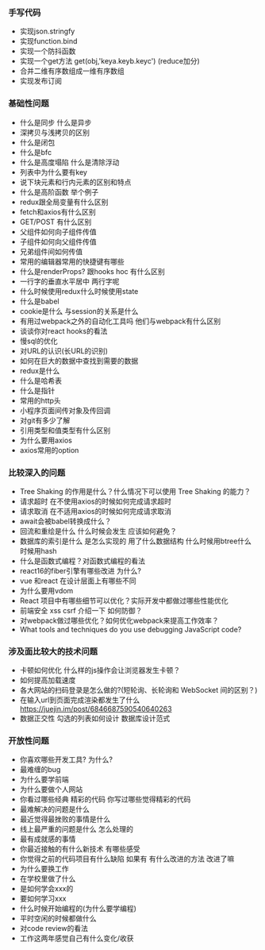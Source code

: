 ### 手写代码
 - 实现json.stringfy  
 - 实现function.bind  
 - 实现一个防抖函数
 - 实现一个get方法 get(obj,'keya.keyb.keyc') (reduce加分)
 - 合并二维有序数组成一维有序数组 
 - 实现发布订阅
 
### 基础性问题
 - 什么是同步 什么是异步
 - 深拷贝与浅拷贝的区别
 - 什么是闭包
 - 什么是bfc
 - 什么是高度塌陷 什么是清除浮动 
 - 列表中为什么要有key
 - 说下块元素和行内元素的区别和特点
 - 什么是高阶函数 举个例子  
 - redux跟全局变量有什么区别  
 - fetch和axios有什么区别  
 - GET/POST 有什么区别  
 - 父组件如何向子组件传值  
 - 子组件如何向父组件传值  
 - 兄弟组件间如何传值  
 - 常用的编辑器常用的快捷键有哪些  
 - 什么是renderProps? 跟hooks hoc 有什么区别  
 - 一行字的垂直水平居中 两行字呢  
 - 什么时候使用redux什么时候使用state  
 - 什么是babel  
 - cookie是什么 与session的关系是什么  
 - 有用过webpack之外的自动化工具吗 他们与webpack有什么区别  
 - 谈谈你对react hooks的看法  
 - 慢sql的优化  
 - 对URL的认识(长URL的识别)  
 - 如何在巨大的数据中查找到需要的数据  
 - redux是什么  
 - 什么是哈希表  
 - 什么是指针  
 - 常用的http头  
 - 小程序页面间传对象及传回调  
 - 对git有多少了解  
 - 引用类型和值类型有什么区别  
 - 为什么要用axios  
 - axios常用的option  

### 比较深入的问题
 - Tree Shaking 的作用是什么？什么情况下可以使用 Tree Shaking 的能力？  
 - 请求超时 在不使用axios的时候如何完成请求超时  
 - 请求取消 在不适用axios的时候如何完成请求取消  
 - await会被babel转换成什么？  
 - 回流和重绘是什么 什么时候会发生 应该如何避免？  
 - 数据库的索引是什么 是怎么实现的 用了什么数据结构 什么时候用btree什么时候用hash  
 - 什么是函数式编程？对函数式编程的看法  
 - react16的fiber引擎有哪些改进 为什么?  
 - vue 和react 在设计层面上有哪些不同
 - 为什么要用vdom
 - React 项目中有哪些细节可以优化？实际开发中都做过哪些性能优化
 - 前端安全 xss csrf 介绍一下 如何防御？
 - 对webpack做过哪些优化？如何优化webpack来提高工作效率？  
 - What tools and techniques do you use debugging JavaScript code?  
 

### 涉及面比较大的技术问题
 - 卡顿如何优化  什么样的js操作会让浏览器发生卡顿？  
 - 如何提高加载速度  
 - 各大网站的扫码登录是怎么做的?(短轮询、长轮询和 WebSocket 间的区别？)  
 - 在输入url到页面完成渲染都发生了什么 https://juejin.im/post/6846687590540640263  
 - 数据正交性 勾选的列表如何设计 数据库设计范式  

### 开放性问题
 - 你喜欢哪些开发工具? 为什么?
 - 最难缠的bug  
 - 为什么要学前端  
 - 为什么要做个人网站  
 - 你看过哪些经典 精彩的代码 你写过哪些觉得精彩的代码  
 - 最难解决的问题是什么  
 - 最近觉得最挫败的事情是什么  
 - 线上最严重的问题是什么 怎么处理的  
 - 最有成就感的事情  
 - 你最近接触的有什么新技术  有哪些感受  
 - 你觉得之前的代码项目有什么缺陷 如果有 有什么改进的方法 改进了嘛  
 - 为什么要换工作  
 - 在学校里做了什么  
 - 是如何学会xxx的  
 - 要如何学习xxx  
 - 什么时候开始编程的(为什么要学编程)  
 - 平时空闲的时候都做什么  
 - 对code review的看法  
 - 工作这两年感觉自己有什么变化/收获

